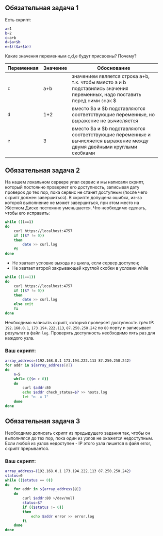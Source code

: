 ## Обязательная задача 1

Есть скрипт:
```bash
a=1
b=2
c=a+b
d=$a+$b
e=$(($a+$b))
```

Какие значения переменным c,d,e будут присвоены? Почему?

| Переменная  | Значение | Обоснование |
| ------------- | ------------- | ------------- |
| `c`  | a+b | значением является строка a+b, т.к. чтобы вместо a и b подставились значения переменных, надо поставить перед ними знак $|
| `d`  | 1+2 | вместо $a и $b подставляются соответствующие переменные, но выражение не вычисляется |
| `e`  | 3 | вместо $a и $b подставляются соответствующие переменные и вычисляется выражение между двумя двойными круглыми скобками |


## Обязательная задача 2
На нашем локальном сервере упал сервис и мы написали скрипт, который постоянно проверяет его доступность, записывая дату проверок до тех пор, пока сервис не станет доступным (после чего скрипт должен завершиться). В скрипте допущена ошибка, из-за которой выполнение не может завершиться, при этом место на Жёстком Диске постоянно уменьшается. Что необходимо сделать, чтобы его исправить:
```bash
while ((1==1)
do
	curl https://localhost:4757
	if (($? != 0))
	then
		date >> curl.log
	fi
done
```

- Не хватает условие выхода из цикла, если сервер доступен;
- Не хватает второй закрывающей круглой скобки в условии while

```bash
while ((1==1))
do
	curl https://localhost:4757
	if (($? != 0))
	then
		date >> curl.log
	else exit
	fi
done
```

Необходимо написать скрипт, который проверяет доступность трёх IP: `192.168.0.1`, `173.194.222.113`, `87.250.250.242` по `80` порту и записывает результат в файл `log`. Проверять доступность необходимо пять раз для каждого узла.

### Ваш скрипт:
```bash
array_address=(192.168.0.1 173.194.222.113 87.250.250.242)
for addr in ${array_address[@]}
do
	n=5
	while (($n > 0))
	do
		curl $addr:80
		echo $addr check_status=$? >> hosts.log
		let "n -= 1"
	done
done
```

## Обязательная задача 3
Необходимо дописать скрипт из предыдущего задания так, чтобы он выполнялся до тех пор, пока один из узлов не окажется недоступным. Если любой из узлов недоступен - IP этого узла пишется в файл error, скрипт прерывается.

### Ваш скрипт:
```bash
array_address=(192.168.0.1 173.194.222.113 87.250.250.242)
status=0
while (($status == 0))
do
	for addr in ${array_address[@]}
	do
		curl $addr:80 >/dev/null
		status=$?
		if (($status != 0))
		then
			echo $addr error >> error.log
		fi
	done
done
```

